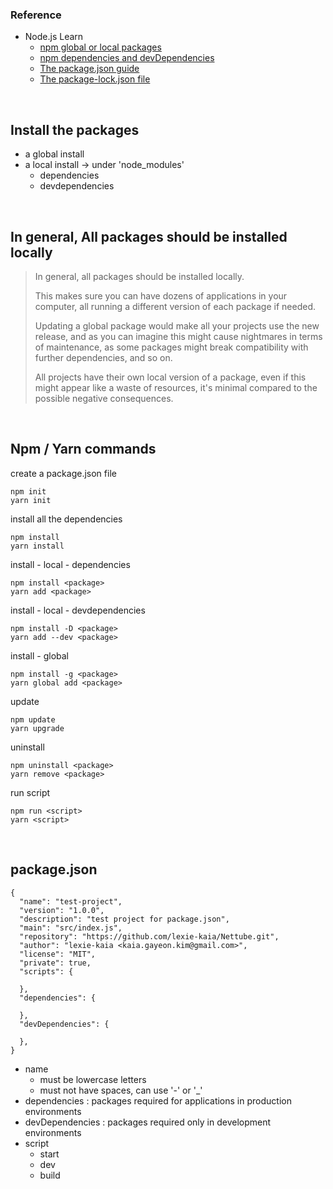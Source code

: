 ### Reference

- Node.js Learn
  - [npm global or local packages](https://nodejs.dev/learn/npm-global-or-local-packages)
  - [npm dependencies and devDependencies](https://nodejs.dev/learn/npm-dependencies-and-devdependencies)
  - [The package.json guide](https://nodejs.dev/learn/the-package-json-guide)
  - [The package-lock.json file](https://nodejs.dev/learn/the-package-lock-json-file)

<br>

## Install the packages

- a global install
- a local install -> under 'node_modules'
  - dependencies
  - devdependencies

<br>

## In general, All packages should be installed locally

> In general, all packages should be installed locally.
>
> This makes sure you can have dozens of applications in your computer,
> all running a different version of each package if needed.
>
> Updating a global package would make all your projects use the new release,
> and as you can imagine this might cause nightmares in terms of maintenance,
> as some packages might break compatibility with further dependencies, and so on.
>
> All projects have their own local version of a package,
> even if this might appear like a waste of resources,
> it's minimal compared to the possible negative consequences.

<br>

## Npm / Yarn commands

create a package.json file

```
npm init
yarn init
```

install all the dependencies

```
npm install
yarn install
```

install - local - dependencies

```
npm install <package>
yarn add <package>
```

install - local - devdependencies

```
npm install -D <package>
yarn add --dev <package>
```

install - global

```
npm install -g <package>
yarn global add <package>
```

update

```
npm update
yarn upgrade
```

uninstall

```
npm uninstall <package>
yarn remove <package>
```

run script

```
npm run <script>
yarn <script>
```

<br>

## package.json

```
{
  "name": "test-project",
  "version": "1.0.0",
  "description": "test project for package.json",
  "main": "src/index.js",
  "repository": "https://github.com/lexie-kaia/Nettube.git",
  "author": "lexie-kaia <kaia.gayeon.kim@gmail.com>",
  "license": "MIT",
  "private": true,
  "scripts": {

  },
  "dependencies": {

  },
  "devDependencies": {

  },
}
```

- name
  - must be lowercase letters
  - must not have spaces, can use '-' or '\_'
- dependencies : packages required for applications in production environments
- devDependencies : packages required only in development environments
- script
  - start
  - dev
  - build

